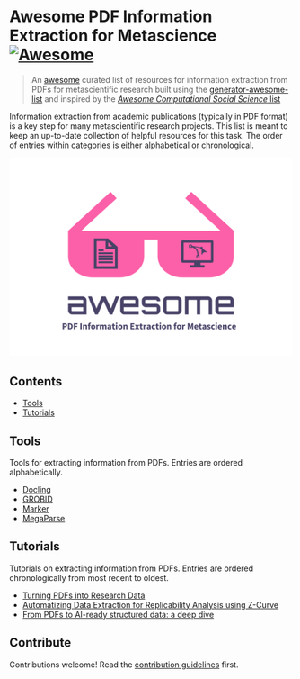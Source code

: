 # Awesome PDF Information Extraction for Metascience [![Awesome](https://awesome.re/badge.svg)](https://awesome.re)

> An [awesome](https://github.com/sindresorhus/awesome) curated list of resources for information extraction from PDFs for metascientific research
> built using the [generator-awesome-list](https://github.com/dar5hak/generator-awesome-list) and inspired by the [*Awesome Computational Social Science* list](https://github.com/gesiscss/awesome-computational-social-science)

Information extraction from academic publications (typically in PDF format) is a key step for many metascientific research projects. This list is meant to keep an up-to-date collection of helpful resources for this task. The order of entries within categories is either alphabetical or chronological.

![logo](logo.png)


## Contents

- [Tools](#tools)
- [Tutorials](#tutorials)


## Tools

Tools for extracting information from PDFs. Entries are ordered alphabetically.

- [Docling](https://docling-project.github.io/docling/)
- [GROBID](https://github.com/kermitt2/grobid)
- [Marker](https://github.com/datalab-to/marker)
- [MegaParse](https://github.com/QuivrHQ/MegaParse)


## Tutorials

Tutorials on extracting information from PDFs. Entries are ordered chronologically from most recent to oldest.

- [Turning PDFs into Research Data](https://berd-nfdi.github.io/turning-pdfs-into-research-data.io/)
- [Automatizing Data Extraction for Replicability Analysis using Z-Curve](https://github.com/julianquandt/zcurve_autorep)
- [From PDFs to AI-ready structured data: a deep dive](https://explosion.ai/blog/pdfs-nlp-structured-data)


## Contribute

Contributions welcome! Read the [contribution guidelines](contributing.md) first.
